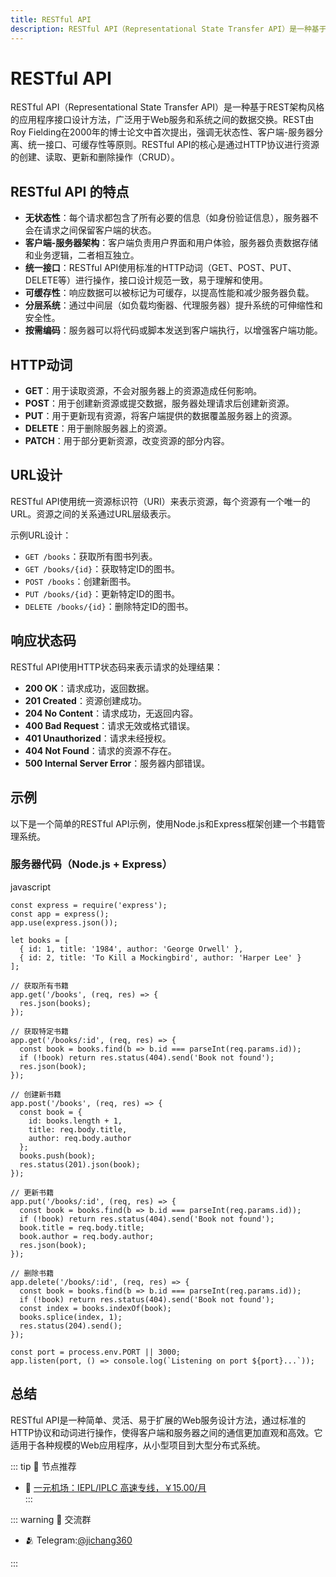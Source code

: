 ```yaml
---
title: RESTful API
description: RESTful API（Representational State Transfer API）是一种基于REST架构风格的应用程序接口设计方法，广泛用于Web服务和系统之间的数据交换。REST由Roy Fielding在2000年的博士论文中首次提出，强调无状态性、客户端-服务器分离、统一接口、可缓存性等原则。RESTful API的核心是通过HTTP协议进行资源的创建、读取、更新和删除操作（CRUD）。
---
```



# RESTful API
RESTful API（Representational State Transfer API）是一种基于REST架构风格的应用程序接口设计方法，广泛用于Web服务和系统之间的数据交换。REST由Roy Fielding在2000年的博士论文中首次提出，强调无状态性、客户端-服务器分离、统一接口、可缓存性等原则。RESTful API的核心是通过HTTP协议进行资源的创建、读取、更新和删除操作（CRUD）。

## RESTful API 的特点

- **无状态性**：每个请求都包含了所有必要的信息（如身份验证信息），服务器不会在请求之间保留客户端的状态。
- **客户端-服务器架构**：客户端负责用户界面和用户体验，服务器负责数据存储和业务逻辑，二者相互独立。
- **统一接口**：RESTful API使用标准的HTTP动词（GET、POST、PUT、DELETE等）进行操作，接口设计规范一致，易于理解和使用。
- **可缓存性**：响应数据可以被标记为可缓存，以提高性能和减少服务器负载。
- **分层系统**：通过中间层（如负载均衡器、代理服务器）提升系统的可伸缩性和安全性。
- **按需编码**：服务器可以将代码或脚本发送到客户端执行，以增强客户端功能。

## HTTP动词

- **GET**：用于读取资源，不会对服务器上的资源造成任何影响。
- **POST**：用于创建新资源或提交数据，服务器处理请求后创建新资源。
- **PUT**：用于更新现有资源，将客户端提供的数据覆盖服务器上的资源。
- **DELETE**：用于删除服务器上的资源。
- **PATCH**：用于部分更新资源，改变资源的部分内容。

## URL设计

RESTful API使用统一资源标识符（URI）来表示资源，每个资源有一个唯一的URL。资源之间的关系通过URL层级表示。

示例URL设计：

- `GET /books`：获取所有图书列表。
- `GET /books/{id}`：获取特定ID的图书。
- `POST /books`：创建新图书。
- `PUT /books/{id}`：更新特定ID的图书。
- `DELETE /books/{id}`：删除特定ID的图书。

## 响应状态码

RESTful API使用HTTP状态码来表示请求的处理结果：

- **200 OK**：请求成功，返回数据。
- **201 Created**：资源创建成功。
- **204 No Content**：请求成功，无返回内容。
- **400 Bad Request**：请求无效或格式错误。
- **401 Unauthorized**：请求未经授权。
- **404 Not Found**：请求的资源不存在。
- **500 Internal Server Error**：服务器内部错误。

## 示例

以下是一个简单的RESTful API示例，使用Node.js和Express框架创建一个书籍管理系统。

### 服务器代码（Node.js + Express）

javascript

```
const express = require('express');
const app = express();
app.use(express.json());

let books = [
  { id: 1, title: '1984', author: 'George Orwell' },
  { id: 2, title: 'To Kill a Mockingbird', author: 'Harper Lee' }
];

// 获取所有书籍
app.get('/books', (req, res) => {
  res.json(books);
});

// 获取特定书籍
app.get('/books/:id', (req, res) => {
  const book = books.find(b => b.id === parseInt(req.params.id));
  if (!book) return res.status(404).send('Book not found');
  res.json(book);
});

// 创建新书籍
app.post('/books', (req, res) => {
  const book = {
    id: books.length + 1,
    title: req.body.title,
    author: req.body.author
  };
  books.push(book);
  res.status(201).json(book);
});

// 更新书籍
app.put('/books/:id', (req, res) => {
  const book = books.find(b => b.id === parseInt(req.params.id));
  if (!book) return res.status(404).send('Book not found');
  book.title = req.body.title;
  book.author = req.body.author;
  res.json(book);
});

// 删除书籍
app.delete('/books/:id', (req, res) => {
  const book = books.find(b => b.id === parseInt(req.params.id));
  if (!book) return res.status(404).send('Book not found');
  const index = books.indexOf(book);
  books.splice(index, 1);
  res.status(204).send();
});

const port = process.env.PORT || 3000;
app.listen(port, () => console.log(`Listening on port ${port}...`));
```

## 总结

RESTful API是一种简单、灵活、易于扩展的Web服务设计方法，通过标准的HTTP协议和动词进行操作，使得客户端和服务器之间的通信更加直观和高效。它适用于各种规模的Web应用程序，从小型项目到大型分布式系统。

::: tip 🎉 节点推荐
- 🚀 <a href="https://a.suola.link/1yuan" rel="sponsored nofollow noopener" target="_blank">一元机场：IEPL/IPLC 高速专线，￥15.00/月</a><br>
:::

::: warning  💬 交流群

- 🫂 Telegram:[@jichang360](https://t.me/jichang360)

:::